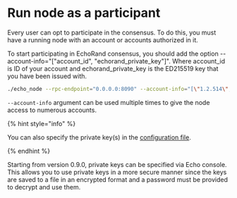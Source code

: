 # Run node as a participant

Every user can opt to participate in the consensus. To do this, you must have a running node with an account or accounts authorized in it.

To start participating in EchoRand consensus, you should add the option --account-info="[\"account_id\", \"echorand_private_key\"]". Where account_id is ID of your account and echorand_private_key is the ED215519 key that you have been issued with.

```bash
./echo_node --rpc-endpoint="0.0.0.0:8090" --account-info="[\"1.2.514\", \"5KcP5uiAByA14Koo8o9eYgoPEyB6A53n57MmGMsKaMqi7wKQYiA\"]"
```

`--account-info` argument can be used multiple times to give the node access to numerous accounts.

{% hint style="info" %}

You can also specify the private key(s) in the [configuration file](https://github.com/echoprotocol/echowiki/tree/baca73a3ccc555edddbb68c221cbf5d08bbde51a/how-to/advanced/config.md).

{% endhint %}

Starting from version 0.9.0, private keys can be specified via Echo console. This allows you to use private keys in a more secure manner since the keys are saved to a file in an encrypted format and a password must be provided to decrypt and use them.
